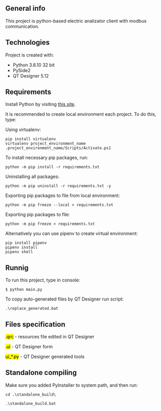 ## General info
This project is python-based electric analizator client with modbus communication.
	
## Technologies
Project is created with:
* Python 3.8.10 32 bit
* PySide2
* QT Designer 5.12

## Requirements
Install Python by visiting [this site](https://www.python.org/downloads/).


It is recommended to create local environment each project. To do this, type:


Using virtualenv:
```
pip install virtualenv
virtualenv project_environment_name
.project_environment_name/Scripts/Activate.ps1
```

To install necessary pip packages, run:
```
python -m pip install -r requirements.txt
```

Uninstalling all packages:
```
python -m pip uninstall -r requirements.txt -y
```


Exporting pip packages to file from local environment:
```
python -m pip freeze --local > requirements.txt
```

Exporting pip packages to file:
```
python -m pip freeze > requirements.txt
```


Alternatively you can use pipenv to create virtual environment:
```
pip install pipenv
pipenv install
pipenv shell
```
	
## Runnig
To run this project, type in console:
```
$ python main.py
```

To copy auto-generated files by QT Designer run script:
```
.\replace_generated.bat
```

## Files specification

<mark>.qrc</mark> - resources file edited in QT Designer

<mark>.ui</mark> - QT Designer form

<mark>ui_*.py</mark> - QT Designer generated tools

## Standalone compiling

Make sure you added PyInstaller to system path, and then run:

```
cd .\standalone_build\

.\standalone_build.bat
```